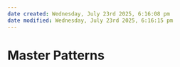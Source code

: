 ```yaml
---
date created: Wednesday, July 23rd 2025, 6:16:08 pm
date modified: Wednesday, July 23rd 2025, 6:16:15 pm
---
```


# Master Patterns
